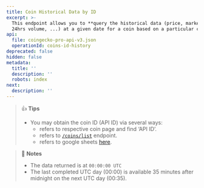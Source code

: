 ```yaml
---
title: Coin Historical Data by ID
excerpt: >-
  This endpoint allows you to **query the historical data (price, market cap,
  24hrs volume, ...) at a given date for a coin based on a particular coin ID**
api:
  file: coingecko-pro-api-v3.json
  operationId: coins-id-history
deprecated: false
hidden: false
metadata:
  title: ''
  description: ''
  robots: index
next:
  description: ''
---
```

> 👍 **Tips**
> 
> - You may obtain the coin ID (API ID) via several ways:
>   - refers to respective coin page and find ‘API ID’.
>   - refers to [`/coins/list`](/reference/coins-list) endpoint.
>   - refers to google sheets [here](https://docs.google.com/spreadsheets/d/1wTTuxXt8n9q7C4NDXqQpI3wpKu1_5bGVmP9Xz0XGSyU/edit?usp=sharing).

> 📘 **Notes**
> 
> - The data returned is at `00:00:00 UTC`
> - The last completed UTC day (00:00) is available 35 minutes after midnight on the next UTC day (00:35).